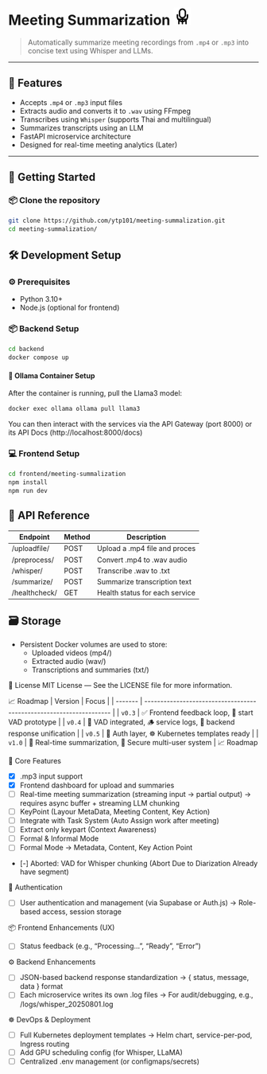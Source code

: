 # Meeting Summarization <img src="./images/logo.svg" alt="Logo of the project" height=35 width=35>

> Automatically summarize meeting recordings from `.mp4` or `.mp3` into concise text using Whisper and LLMs.

---

## 🧩 Features

- Accepts `.mp4` or `.mp3` input files
- Extracts audio and converts it to `.wav` using FFmpeg
- Transcribes using `Whisper` (supports Thai and multilingual)
- Summarizes transcripts using an LLM
- FastAPI microservice architecture
- Designed for real-time meeting analytics (Later)

---

## 🚀 Getting Started

### 📦 Clone the repository

```bash
git clone https://github.com/ytp101/meeting-summalization.git
cd meeting-summalization/
```

## 🛠 Development Setup
### ⚙️ Prerequisites
* Python 3.10+
* Node.js (optional for frontend)

### 📦 Backend Setup

```bash
cd backend
docker compose up 
```

#### 🐳 Ollama Container Setup
After the container is running, pull the Llama3 model:

```bash
docker exec ollama ollama pull llama3
```

You can then interact with the services via the API Gateway (port 8000) or its API Docs (http://localhost:8000/docs)

### 💻 Frontend Setup
```bash
cd frontend/meeting-summalization
npm install
npm run dev
```

## 🔐 API Reference
| Endpoint      | Method        | Description                           |
| ------------- | ------------- | ------------------------------------- |
| /uploadfile/     | POST          | Upload a .mp4 file and proces       |
| /preprocess/  | POST          | Convert .mp4 to .wav audio             |
| /whisper/     | POST          | Transcribe .wav to .txt      |
| /summarize/   | POST          | 	Summarize transcription text |
| /healthcheck/ | GET | 	Health status for each service |

## 🗃 Storage
* Persistent Docker volumes are used to store:
    * Uploaded videos (mp4/)
    * Extracted audio (wav/)
    * Transcriptions and summaries (txt/)

📄 License
MIT License — See the LICENSE file for more information.

📈 Roadmap
| Version | Focus                                                               |
| ------- | ------------------------------------------------------------------- |
| `v0.3`  | ✅ Frontend feedback loop, 🧪 start VAD prototype                    |
| `v0.4`  | 🧠 VAD integrated, 🪵 service logs, 🧱 backend response unification |
| `v0.5`  | 👤 Auth layer, ☸️ Kubernetes templates ready                        |
| `v1.0`  | 🎥 Real-time summarization, 🔐 Secure multi-user system             |
📈 Roadmap

🎯 Core Features
- [x] .mp3 input support
- [x] Frontend dashboard for upload and summaries
- [ ] Real-time meeting summarization (streaming input → partial output) → requires async buffer + streaming LLM chunking
- [ ] KeyPoint (Layour MetaData, Meeting Content, Key Action)
- [ ] Integrate with Task System (Auto Assign work after meeting)
- [ ] Extract only keypart (Context Awareness)
- [ ] Formal & Informal Mode
- [ ] Formal Mode -> Metadata, Content, Key Action Point
- [-] Aborted: VAD for Whisper chunking (Abort Due to Diarization Already have segment)

👤 Authentication
- [ ] User authentication and management (via Supabase or Auth.js) → Role-based access, session storage

📦 Frontend Enhancements (UX) 
- [ ] Status feedback (e.g., “Processing…”, “Ready”, “Error”)

⚙️ Backend Enhancements
- [ ] JSON-based backend response standardization → { status, message, data } format
- [ ] Each microservice writes its own .log files → For audit/debugging, e.g., /logs/whisper_20250801.log

☸️ DevOps & Deployment
- [ ] Full Kubernetes deployment templates → Helm chart, service-per-pod, Ingress routing
- [ ] Add GPU scheduling config (for Whisper, LLaMA)
- [ ] Centralized .env management (or configmaps/secrets)